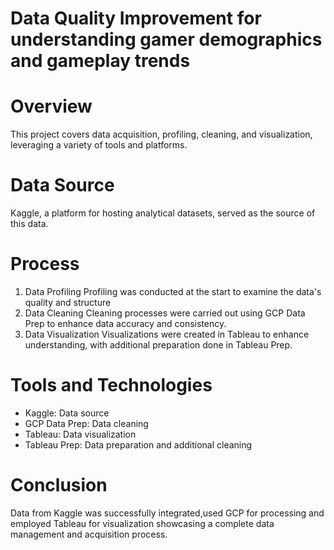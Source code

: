 # Data Quality Improvement for understanding gamer demographics and gameplay trends

# Overview
This project covers data acquisition, profiling, cleaning, and visualization, leveraging a variety of tools and platforms.

# Data Source
Kaggle, a platform for hosting analytical datasets, served as the source of this data.

# Process
1. Data Profiling
Profiling was conducted at the start to examine the data's quality and structure
2. Data Cleaning
Cleaning processes were carried out using GCP Data Prep to enhance data accuracy and consistency.
2. Data Visualization
Visualizations were created in Tableau to enhance understanding, with additional preparation done in Tableau Prep.   


# Tools and Technologies
- Kaggle: Data source
- GCP Data Prep: Data cleaning
- Tableau: Data visualization
- Tableau Prep: Data preparation and additional cleaning


# Conclusion
Data from Kaggle was successfully integrated,used GCP for processing and employed Tableau for visualization showcasing a complete data management and acquisition process.
